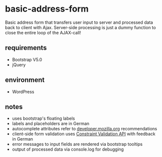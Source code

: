 # basic-address-form
Basic address form that transfers user input to server and processed data back to client with Ajax. Server-side processing is just a dummy function to close the entire loop of the AJAX-call!
## requirements
 - Bootstrap V5.0
 - jQuery
## environment
- WordPress
## notes
- uses bootstrap's floating labels
- labels and placeholders are in German
- autocomplete attributes refer to [developer.mozilla.org](https://developer.mozilla.org/en-US/docs/Web/HTML/Attributes/autocomplete) recommendations
- client-side form validation uses [Constraint Validation API](https://developer.mozilla.org/en-US/docs/Web/HTML/Constraint_validation) with feedback in German
- error messages to input fields are rendered via bootstrap tooltips
- output of processed data via console.log for debugging
